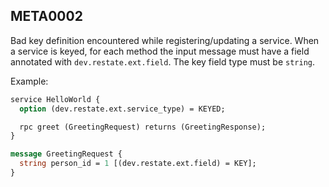 ## META0002

Bad key definition encountered while registering/updating a service. 
When a service is keyed, for each method the input message must have a field annotated with `dev.restate.ext.field`. 
The key field type must be `string`.

Example:

```protobuf
service HelloWorld {
  option (dev.restate.ext.service_type) = KEYED;

  rpc greet (GreetingRequest) returns (GreetingResponse);
}

message GreetingRequest {
  string person_id = 1 [(dev.restate.ext.field) = KEY];
}
```